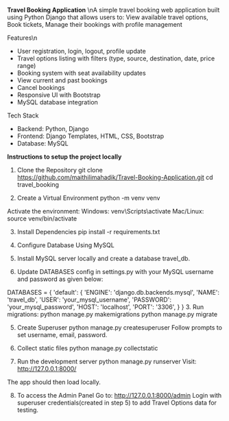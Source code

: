 **Travel Booking Application**
\nA simple travel booking web application built using Python Django that allows users to:
View available travel options, Book tickets, Manage their bookings with profile management

Features\n
- User registration, login, logout, profile update
- Travel options listing with filters (type, source, destination, date, price range)
- Booking system with seat availability updates
- View current and past bookings
- Cancel bookings
- Responsive UI with Bootstrap
- MySQL database integration

Tech Stack
- Backend: Python, Django
- Frontend: Django Templates, HTML, CSS, Bootstrap
- Database: MySQL

**Instructions to setup the project locally**

1. Clone the Repository
git clone https://github.com/maithilimahadik/Travel-Booking-Application.git
cd travel_booking

2. Create a Virtual Environment
python -m venv venv

Activate the environment:
Windows: venv\Scripts\activate
Mac/Linux: source venv/bin/activate

3. Install Dependencies
pip install -r requirements.txt

4. Configure Database Using MySQL
1. Install MySQL server locally and create a database travel_db.
2. Update DATABASES config in settings.py with your MySQL username and password as given below:

DATABASES = {
    'default': {
        'ENGINE': 'django.db.backends.mysql',
        'NAME': 'travel_db',
        'USER': 'your_mysql_username',
        'PASSWORD': 'your_mysql_password',
        'HOST': 'localhost',
        'PORT': '3306',
    }
}
3. Run migrations:
python manage.py makemigrations
python manage.py migrate

5. Create Superuser
python manage.py createsuperuser
Follow prompts to set username, email, password.

6. Collect static files
python manage.py collectstatic

7. Run the development server
python manage.py runserver
Visit:
http://127.0.0.1:8000/

The app should then load locally.

8. To access the Admin Panel
Go to:
http://127.0.0.1:8000/admin
Login with superuser credentials(created in step 5) to add Travel Options data for testing.
